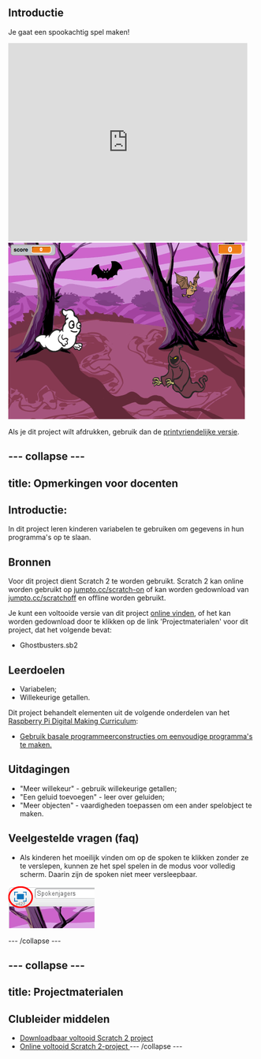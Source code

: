 ## Introductie

Je gaat een spookachtig spel maken!

<div class="scratch-preview">
  <iframe allowtransparency="true" width="485" height="402" src="https://scratch.mit.edu/projects/embed/60787262/?autostart=false" frameborder="0"></iframe>
  <img src="images/ghost-final.png">
</div>

Als je dit project wilt afdrukken, gebruik dan de [printvriendelijke versie](https://projects.raspberrypi.org/nl-NL/projects/ghostbusters/print).

--- collapse ---
---
title: Opmerkingen voor docenten
---
## Introductie:

In dit project leren kinderen variabelen te gebruiken om gegevens in hun programma's op te slaan.

## Bronnen

Voor dit project dient Scratch 2 te worden gebruikt. Scratch 2 kan online worden gebruikt op [jumpto.cc/scratch-on](http://jumpto.cc/scratch-on) of kan worden gedownload van [jumpto.cc/scratchoff](http://jumpto.cc/scratch-off) en offline worden gebruikt.

Je kunt een voltooide versie van dit project [online vinden](http://scratch.mit.edu/projects/60787262/#editor), of het kan worden gedownload door te klikken op de link 'Projectmaterialen' voor dit project, dat het volgende bevat:

* Ghostbusters.sb2

## Leerdoelen

* Variabelen;
* Willekeurige getallen.

Dit project behandelt elementen uit de volgende onderdelen van het [Raspberry Pi Digital Making Curriculum](http://rpf.io/curriculum):

* [Gebruik basale programmeerconstructies om eenvoudige programma's te maken.](https://www.raspberrypi.org/curriculum/programming/creator)

## Uitdagingen

* "Meer willekeur" - gebruik willekeurige getallen;
* "Een geluid toevoegen" - leer over geluiden;
* "Meer objecten" - vaardigheden toepassen om een ​​ander spelobject te maken.

## Veelgestelde vragen (faq)

* Als kinderen het moeilijk vinden om op de spoken te klikken zonder ze te verslepen, kunnen ze het spel spelen in de modus voor volledig scherm. Daarin zijn de spoken niet meer versleepbaar.

![screenshot](images/ghost-fullscreen.png)

--- /collapse ---

--- collapse ---
---
title: Projectmaterialen
---
## Clubleider middelen

* [Downloadbaar voltooid Scratch 2 project](resources/Ghostbusters.sb2)
* [ Online voltooid Scratch 2-project ](http://scratch.mit.edu/projects/60787262/#editor) --- /collapse ---
